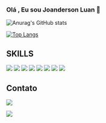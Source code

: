 ### Olá , Eu sou  Joanderson Luan 🚀



  
![Anurag's GitHub stats](https://github-readme-stats.vercel.app/api?username=jotta2021&show_icons=true&theme=transparent)

[![Top Langs](https://github-readme-stats.vercel.app/api/top-langs/?username=anuraghazra&theme=dark)](https://github.com/anuraghazra/github-readme-stats)
  





## SKILLS
<div style="display:flex gap:4">


<img src="https://img.shields.io/badge/HTML5-E34F26?style=for-the-badge&logo=html5&logoColor=white"/>
<img src="https://img.shields.io/badge/CSS3-1572B6?style=for-the-badge&logo=css3&logoColor=white"/>
<img src="https://img.shields.io/badge/JavaScript-F7DF1E?style=for-the-badge&logo=javascript&logoColor=black"/>
<img src="https://img.shields.io/badge/React_Native-20232A?style=for-the-badge&logo=react&logoColor=61DAFB"/>
<img src="https://img.shields.io/badge/React-20232A?style=for-the-badge&logo=react&logoColor=61DAFB"/>
<img src="https://img.shields.io/badge/Node.js-43853D?style=for-the-badge&logo=node.js&logoColor=white"/>
<img src="https://img.shields.io/badge/Tailwind_CSS-38B2AC?style=for-the-badge&logo=tailwind-css&logoColor=white"/>

<img src="https://img.shields.io/badge/PostgreSQL-316192?style=for-the-badge&logo=postgresql&logoColor=white"/>

</div>





## Contato
<div  style="display:flex gap:4">
<a href='mailto:joanderson2572@gmail.com' > 
<img src='https://img.shields.io/badge/Gmail-D14836?style=for-the-badge&logo=gmail&logoColor=white'/>
</a>

<a href="https://www.linkedin.com/in/joanderson-luan-santos-0a187a252/">  <img src='https://img.shields.io/badge/LinkedIn-0077B5?style=for-the-badge&logo=linkedin&logoColor=white'/> </a> 
</div>
